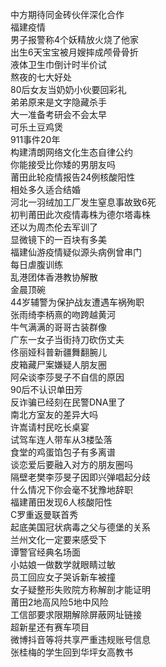 中方期待同金砖伙伴深化合作  
福建疫情  
男子报警称4个妖精放火烧了他家  
出生6天宝宝被月嫂摔成颅骨骨折  
液体卫生巾倒计时半价试  
熬夜的七大好处  
80后女友当奶奶小伙要回彩礼  
弟弟原来是文字隐藏杀手  
大一准备考研会不会太早  
可乐土豆鸡煲  
911事件20年  
构建清朗网络文化生态自律公约  
你能接受比你矮的男朋友吗  
莆田此轮疫情报告24例核酸阳性  
相处多久适合结婚  
河北一羽绒加工厂发生窒息事故致6死  
初判莆田此次疫情毒株为德尔塔毒株  
还以为周杰伦去军训了  
显微镜下的一百块有多美  
福建仙游疫情疑似源头病例曾串门  
每日虐腹训练  
乱港团体香港教协解散  
金晨顶碗  
44岁辅警为保护战友遭遇车祸殉职  
张雨绮李柄熹的吻跨越黄河  
牛气满满的哥哥古装群像  
广东一女子当街持刀砍伤丈夫  
佟丽娅科普新疆舞翻腕儿  
皮箱藏尸案嫌疑人朋友圈  
阿朵谈李莎旻子不自信的原因  
90后不认识单田芳  
反诈骗已经刻在民警DNA里了  
南北方室友的差异大吗  
许嵩请村民吃长桌宴  
试驾车连人带车从3楼坠落  
食堂的鸡蛋馅包子有多离谱  
谈恋爱后要融入对方的朋友圈吗  
隔壁老樊李莎旻子因即兴弹唱起分歧  
什么情况下你会毫不犹豫地辞职  
福建莆田发现6人核酸阳性  
C罗重返曼联首秀  
起底美国冠状病毒之父与德堡的关系  
兰州文化一定要来感受下  
谭警官经典名场面  
小姑娘一做数学就眼睛过敏  
员工回应女子哭诉新车被撞  
女子疑整形失败院方称解剖才能证明  
莆田2地高风险5地中风险  
工信部要求限期解除屏蔽网址链接  
超新星还有赛车项目  
微博抖音等将共享严重违规账号信息  
张桂梅的学生回到华坪女高教书  
